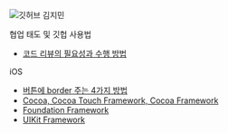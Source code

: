 ![깃허브 김지민](https://user-images.githubusercontent.com/61109660/160546869-3268fb26-64be-481b-83c1-b43aab0ed0c4.png)
</br>

협업 태도 및 깃헙 사용법

- [코드 리뷰의 필요성과 수행 방법](https://ayezducourage.tistory.com/207)

iOS

- [버튼에 border 주는 4가지 방법](https://ayezducourage.tistory.com/194)
- [Cocoa, Cocoa Touch Framework, Cocoa Framework](https://ayezducourage.tistory.com/223)
- [Foundation Framework](https://ayezducourage.tistory.com/224)
- [UIKit Framework](https://ayezducourage.tistory.com/225)
